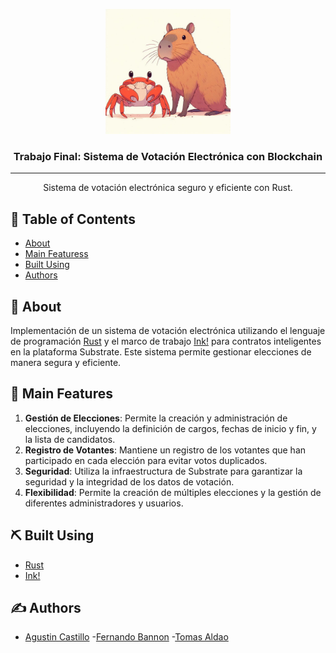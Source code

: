 <p align="center">
  <a href="" rel="noopener">
 <img width=200px height=200px src="Carpincho_y_Ferris.jpg" alt="Project logo"></a>
</p>

<h3 align="center">Trabajo Final: Sistema de Votación Electrónica
con Blockchain
</h3>

---

<p align="center"> Sistema de votación electrónica seguro y eficiente con Rust.
    <br> 
</p>

## 📝 Table of Contents

- [About](#about)
- [Main Featuress](#Main_Features)
- [Built Using](#built_using)
- [Authors](#authors)

## 🧐 About <a name = "about"></a>

Implementación de un sistema de votación electrónica utilizando el lenguaje de programación [Rust](https://www.rust-lang.org/es) y el marco de trabajo [Ink!](https://use.ink/) para contratos inteligentes en la plataforma Substrate. Este sistema permite gestionar elecciones de manera segura y eficiente.

## 🏁 Main Features <a name = "Main_Features"></a>

1. **Gestión de Elecciones**: Permite la creación y administración de elecciones, incluyendo la definición de cargos, fechas de inicio y fin, y la lista de candidatos.
2. **Registro de Votantes**: Mantiene un registro de los votantes que han participado en cada elección para evitar votos duplicados.
3. **Seguridad**: Utiliza la infraestructura de Substrate para garantizar la seguridad y la integridad de los datos de votación.
4. **Flexibilidad**: Permite la creación de múltiples elecciones y la gestión de diferentes administradores y usuarios.

## ⛏️ Built Using <a name = "built_using"></a>

- [Rust](https://www.rust-lang.org/es)
- [Ink!](https://use.ink/)

## ✍️ Authors <a name = "authors"></a>

- [Agustin Castillo](https://github.com/Agustin027) -[Fernando Bannon](https://github.com/fexxoo) -[Tomas Aldao](https://github.com/AldaoTomas)

</a>

